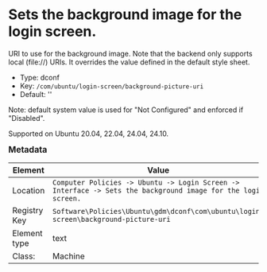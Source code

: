 # Sets the background image for the login screen.

URI to use for the background image. Note that the backend only supports local (file://) URIs. It overrides the value defined in the default style sheet.

- Type: dconf
- Key: `/com/ubuntu/login-screen/background-picture-uri`
- Default: ''

Note: default system value is used for "Not Configured" and enforced if "Disabled".

Supported on Ubuntu 20.04, 22.04, 24.04, 24.10.



<span style="font-size: larger;">**Metadata**</span>

| Element      | Value            |
| ---          | ---              |
| Location     | `Computer Policies -> Ubuntu -> Login Screen -> Interface -> Sets the background image for the login screen.`    |
| Registry Key | `Software\Policies\Ubuntu\gdm\dconf\com\ubuntu\login-screen\background-picture-uri`         |
| Element type | text |
| Class:       | Machine       |
